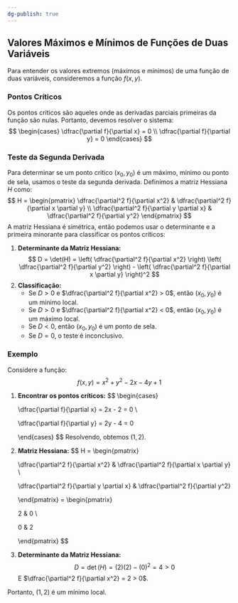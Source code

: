 ```yaml
---
dg-publish: true
---
```


## Valores Máximos e Mínimos de Funções de Duas Variáveis

Para entender os valores extremos (máximos e mínimos) de uma função de duas variáveis, consideremos a função $f(x, y)$.

### Pontos Críticos

Os pontos críticos são aqueles onde as derivadas parciais primeiras da função são nulas. Portanto, devemos resolver o sistema:
$$
\begin{cases}
\dfrac{\partial f}{\partial x} = 0 \\
\dfrac{\partial f}{\partial y} = 0
\end{cases}
$$
### Teste da Segunda Derivada

Para determinar se um ponto crítico $(x_0, y_0)$ é um máximo, mínimo ou ponto de sela, usamos o teste da segunda derivada. Definimos a matriz Hessiana $H$ como:
$$
H = \begin{pmatrix}
\dfrac{\partial^2 f}{\partial x^2} & \dfrac{\partial^2 f}{\partial x \partial y} \\
\dfrac{\partial^2 f}{\partial y \partial x} & \dfrac{\partial^2 f}{\partial y^2}
\end{pmatrix}
$$
A matriz Hessiana é simétrica, então podemos usar o determinante e a primeira minorante para classificar os pontos críticos:

1. **Determinante da Matriz Hessiana:**
$$
 D = \det(H) = \left( \dfrac{\partial^2 f}{\partial x^2} \right) \left( \dfrac{\partial^2 f}{\partial y^2} \right) - \left( \dfrac{\partial^2 f}{\partial x \partial y} \right)^2
$$
2. **Classificação:**
   - Se $D > 0$ e $\dfrac{\partial^2 f}{\partial x^2} > 0$, então $(x_0, y_0)$ é um mínimo local.
   - Se $D > 0$ e $\dfrac{\partial^2 f}{\partial x^2} < 0$, então $(x_0, y_0)$ é um máximo local.
   - Se $D < 0$, então $(x_0, y_0)$ é um ponto de sela.
   - Se $D = 0$, o teste é inconclusivo.

### Exemplo

Considere a função:
$$
 f(x, y) = x^2 + y^2 - 2x - 4y + 1
$$
1. **Encontrar os pontos críticos:**
$$
   \begin{cases}

   \dfrac{\partial f}{\partial x} = 2x - 2 = 0 \\

   \dfrac{\partial f}{\partial y} = 2y - 4 = 0

   \end{cases}
$$
   Resolvendo, obtemos $(1, 2)$.

2. **Matriz Hessiana:**
$$
   H = \begin{pmatrix}

   \dfrac{\partial^2 f}{\partial x^2} & \dfrac{\partial^2 f}{\partial x \partial y} \\

   \dfrac{\partial^2 f}{\partial y \partial x} & \dfrac{\partial^2 f}{\partial y^2}

   \end{pmatrix} = \begin{pmatrix}

   2 & 0 \\

   0 & 2

   \end{pmatrix}
$$
3. **Determinante da Matriz Hessiana:**
$$
   D = \det(H) = (2)(2) - (0)^2 = 4 > 0
$$
   E $\dfrac{\partial^2 f}{\partial x^2} = 2 > 0$.

Portanto, $(1, 2)$ é um mínimo local.
